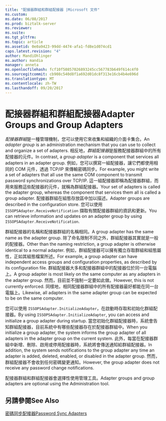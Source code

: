 ```yaml
---
title: "配接器群組和群組配接器 |Microsoft 文件"
ms.custom: 
ms.date: 06/08/2017
ms.prod: biztalk-server
ms.reviewer: 
ms.suite: 
ms.tgt_pltfrm: 
ms.topic: article
ms.assetid: 0e0a9423-99dd-4474-afa1-fd8e1d074cd1
caps.latest.revision: "4"
author: MandiOhlinger
ms.author: mandia
manager: anneta
ms.openlocfilehash: fcf10f50857026893245cc567783b649f614c4f0
ms.sourcegitcommit: cb908c540d8f1a692d01dc8f313e16cb4b4e696d
ms.translationtype: MT
ms.contentlocale: zh-TW
ms.lasthandoff: 09/20/2017
---
```

# <a name="adapter-groups-and-group-adapters"></a><span data-ttu-id="301e3-102">配接器群組和群組配接器</span><span class="sxs-lookup"><span data-stu-id="301e3-102">Adapter Groups and Group Adapters</span></span>
<span data-ttu-id="301e3-103">*配接器群組*是一種管理機制，您可以使用它來收集和組織的介面卡集合。</span><span class="sxs-lookup"><span data-stu-id="301e3-103">An *adapter group* is an administration mechanism that you can use to collect and organize a set of adapters.</span></span> <span data-ttu-id="301e3-104">相反地，*群組配接器*是服務配接器群組中的所有配接器的元件。</span><span class="sxs-lookup"><span data-stu-id="301e3-104">In contrast, a *group adapter* is a component that services all adapters in an adapter group.</span></span> <span data-ttu-id="301e3-105">例如，您可以撰寫一組配接器，讓它們都使用相同的 COM 元件，透過 TCP/IP 來傳輸密碼同步。</span><span class="sxs-lookup"><span data-stu-id="301e3-105">For example, you might write a set of adapters that all use the same COM component to transmit password synchronizations over TCP/IP.</span></span> <span data-ttu-id="301e3-106">這一組配接器即稱為配接器群組，而用來服務這些配接器的元件，就稱為群組配接器。</span><span class="sxs-lookup"><span data-stu-id="301e3-106">Your set of adapters is called the adapter group, whereas the component that services them all is called a group adapter.</span></span> <span data-ttu-id="301e3-107">配接器群組在組態存放區中加以描述。</span><span class="sxs-lookup"><span data-stu-id="301e3-107">Adapter groups are described in the configuration store.</span></span> <span data-ttu-id="301e3-108">您可以使用 `ISSOPSAdapter.ReceiveNotification` 擷取有關配接器群組的資訊和更新。</span><span class="sxs-lookup"><span data-stu-id="301e3-108">You can retrieve information and updates on an adapter group by using `ISSOPSAdapter.ReceiveNotification`.</span></span>  
  
 <span data-ttu-id="301e3-109">群組配接器的名稱和配接器群組的名稱相同。</span><span class="sxs-lookup"><span data-stu-id="301e3-109">A group adapter has the same name as the adapter group.</span></span> <span data-ttu-id="301e3-110">除了命名限制不同之外，群組配接器其實就是一般的配接器。</span><span class="sxs-lookup"><span data-stu-id="301e3-110">Other than the naming restriction, a group adapter is otherwise identical to a normal adapter.</span></span> <span data-ttu-id="301e3-111">例如，群組配接器可以擁有獨立存取群組和組態屬性，正如其組態檔案所述。</span><span class="sxs-lookup"><span data-stu-id="301e3-111">For example, a group adapter can have independent access groups and configuration properties, as described by its configuration file.</span></span> <span data-ttu-id="301e3-112">群組配接器大多和配接器群組中的配接器位於同一台電腦上。</span><span class="sxs-lookup"><span data-stu-id="301e3-112">A group adapter is most likely on the same computer as any adapters in the adapter group.</span></span> <span data-ttu-id="301e3-113">然而，目前並不強制一定要如此做。</span><span class="sxs-lookup"><span data-stu-id="301e3-113">However, this is not currently enforced.</span></span> <span data-ttu-id="301e3-114">同樣地，相同配接器群組中的所有配接器最好都能在同一台電腦上。</span><span class="sxs-lookup"><span data-stu-id="301e3-114">Likewise, all adapters in the same adapter group can be expected to be on the same computer.</span></span>  
  
 <span data-ttu-id="301e3-115">您可以使用 `ISSOPSAdapter.InitializeAdapter`，在啟動時存取和初始化群組配接器。</span><span class="sxs-lookup"><span data-stu-id="301e3-115">By using `ISSOPSAdapter.InitializeAdapter`, you can access and initialize a group adapter during startup.</span></span> <span data-ttu-id="301e3-116">當您初始化群組配接器時，系統會告知群組配接器，目前系統中有哪些配接器存在於配接器群組中。</span><span class="sxs-lookup"><span data-stu-id="301e3-116">When you initialize a group adapter, the system informs the group adapter of all adapters in the adapter group on the current system.</span></span> <span data-ttu-id="301e3-117">此外，每當在配接器群組中新增、刪除、啟用或停用配接器時，系統將會傳送通知給群組配接器。</span><span class="sxs-lookup"><span data-stu-id="301e3-117">In addition, the system sends notifications to the group adapter any time an adapter is added, deleted, enabled, or disabled in the adapter group.</span></span> <span data-ttu-id="301e3-118">然而，群組配接器不會收到任何密碼變更通知。</span><span class="sxs-lookup"><span data-stu-id="301e3-118">However, the group adapter does not receive any password change notifications.</span></span>  
  
 <span data-ttu-id="301e3-119">配接器群組和群組配接器會選擇性使用管理工具。</span><span class="sxs-lookup"><span data-stu-id="301e3-119">Adapter groups and group adapters are optional using the Administration tool.</span></span>  
  
## <a name="see-also"></a><span data-ttu-id="301e3-120">另請參閱</span><span class="sxs-lookup"><span data-stu-id="301e3-120">See Also</span></span>  
 [<span data-ttu-id="301e3-121">密碼同步配接器</span><span class="sxs-lookup"><span data-stu-id="301e3-121">Password Sync Adapters</span></span>](../core/password-sync-adapters.md)